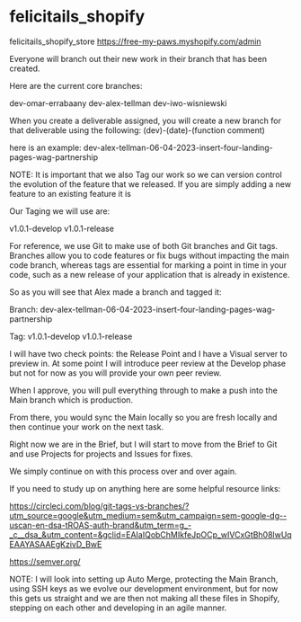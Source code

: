 # felicitails_shopify
felicitails_shopify_store
https://free-my-paws.myshopify.com/admin

Everyone will branch out their new work in their branch that has been created.

Here are the current core branches:

dev-omar-errabaany
dev-alex-tellman
dev-iwo-wisniewski

When you create a deliverable assigned, you will create a new branch for that deliverable using the following:
(dev)-(date)-(function comment)

here is an example:
dev-alex-tellman-06-04-2023-insert-four-landing-pages-wag-partnership

NOTE: It is important that we also Tag our work so we can version control the evolution of the feature that we released. If you are simply adding a new feature to an existing feature it is 

Our Taging we will use are:

v1.0.1-develop
v1.0.1-release

For reference, we use Git to make use of both Git branches and Git tags. Branches allow you to code features or fix bugs without impacting the main code branch, whereas tags are essential for marking a point in time in your code, such as a new release of your application that is already in existence.

So as you will see that Alex made a branch and tagged it:

Branch:
dev-alex-tellman-06-04-2023-insert-four-landing-pages-wag-partnership

Tag:
v1.0.1-develop
v1.0.1-release

I will have two check points: the Release Point and I have a Visual server to preview in. At some point I will introduce peer review at the Develop phase but not for now as you will provide your own peer review.

When I approve, you will pull everything through to make a push into the Main branch which is production.

From there, you would sync the Main locally so you are fresh locally and then continue your work on the next task. 

Right now we are in the Brief, but I will start to move from the Brief to Git and use Projects for projects and Issues for fixes.

We simply continue on with this process over and over again.

If you need to study up on anything here are some helpful resource links:

https://circleci.com/blog/git-tags-vs-branches/?utm_source=google&utm_medium=sem&utm_campaign=sem-google-dg--uscan-en-dsa-tROAS-auth-brand&utm_term=g_-_c__dsa_&utm_content=&gclid=EAIaIQobChMIkfeJpOCp_wIVCxGtBh08lwUqEAAYASAAEgKzivD_BwE

https://semver.org/

NOTE: I will look into setting up Auto Merge, protecting the Main Branch, using SSH keys as we evolve our development environment, but for now this gets us straight and we are then not making all these files in Shopify, stepping on each other and developing in an agile manner.
